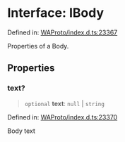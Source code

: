# Interface: IBody

Defined in: [WAProto/index.d.ts:23367](https://github.com/Fokusdotid/Baileys/blob/e5a24e138f3b69cf124e0406999e537d5c9a6c18/WAProto/index.d.ts#L23367)

Properties of a Body.

## Properties

### text?

> `optional` **text**: `null` \| `string`

Defined in: [WAProto/index.d.ts:23370](https://github.com/Fokusdotid/Baileys/blob/e5a24e138f3b69cf124e0406999e537d5c9a6c18/WAProto/index.d.ts#L23370)

Body text
